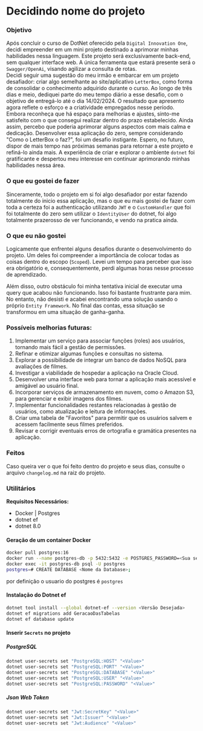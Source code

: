 # Decidindo nome do projeto

### Objetivo

Após concluir o curso de DotNet oferecido pela `Digital Innovation One`, decidi empreender em um mini projeto destinado a aprimorar minhas habilidades nessa linguagem. Este projeto será exclusivamente back-end, sem qualquer interface web. A única ferramenta que estará presente será o `Swagger/OpenAi`, visando agilizar a consulta de rotas. <br/>
Decidi seguir uma sugestão do meu irmão e embarcar em um projeto desafiador: criar algo semelhante ao site/aplicativo `LetterBox`, como forma de consolidar o conhecimento adquirido durante o curso. Ao longo de três dias e meio, dediquei parte do meu tempo diário a esse desafio, com o objetivo de entregá-lo até o dia 14/02/2024. O resultado que apresento agora reflete o esforço e a criatividade empregados nesse período. <br/>
Embora reconheça que há espaço para melhorias e ajustes, sinto-me satisfeito com o que consegui realizar dentro do prazo estabelecido. Ainda assim, percebo que poderia aprimorar alguns aspectos com mais calma e dedicação. Desenvolver essa aplicação do zero, sempre considerando "Como o LetterBox o faz?", foi um desafio instigante. Espero, no futuro, dispor de mais tempo nas próximas semanas para retornar a este projeto e refiná-lo ainda mais. A experiência de criar e explorar o ambiente `dotnet` foi gratificante e despertou meu interesse em continuar aprimorando minhas habilidades nessa área.

### O que eu gostei de fazer
Sinceramente, todo o projeto em si foi algo desafiador por estar fazendo totalmente do inicio essa aplicação, mas o que eu mais gostei de fazer com toda a certeza foi a authenticação utilizando `JWT` e o `CustomHandler` que foi foi totalmente do zero sem utilizar o `IdentityUser` do dotnet, foi algo totalmente prazerosso de ver funcionando, e vendo na pratica ainda.
### O que eu não gostei
Logicamente que enfrentei alguns desafios durante o desenvolvimento do projeto. Um deles foi compreender a importância de colocar todas as coisas dentro do escopo (`Scoped`). Levei um tempo para perceber que isso era obrigatório e, consequentemente, perdi algumas horas nesse processo de aprendizado.

Além disso, outro obstáculo foi minha tentativa inicial de executar uma query que acabou não funcionando. Isso foi bastante frustrante para mim. No entanto, não desisti e acabei encontrando uma solução usando o próprio `Entity Framework`. No final das contas, essa situação se transformou em uma situação de ganha-ganha.

### Possíveis melhorias futuras:

1. Implementar um serviço para associar funções (roles) aos usuários, tornando mais fácil a gestão de permissões.
2. Refinar e otimizar algumas funções e consultas no sistema.
3. Explorar a possibilidade de integrar um banco de dados NoSQL para avaliações de filmes.
4. Investigar a viabilidade de hospedar a aplicação na Oracle Cloud.
5. Desenvolver uma interface web para tornar a aplicação mais acessível e amigável ao usuário final.
6. Incorporar serviços de armazenamento em nuvem, como o Amazon S3, para gerenciar e exibir imagens dos filmes.
7. Implementar funcionalidades restantes relacionadas à gestão de usuários, como atualização e leitura de informações.
8. Criar uma tabela de "Favoritos" para permitir que os usuários salvem e acessem facilmente seus filmes preferidos.
9. Revisar e corrigir eventuais erros de ortografia e gramática presentes na aplicação.

### Feitos

Caso queira ver o que foi feito dentro do projeto e seus dias, consulte o arquivo `changelog.md` na raiz do projeto.

### Utilitários

<b>Requisitos Necessários:</b>

- Docker | Postgres
- dotnet ef
- dotnet 8.0

#### Geração de um container Docker

```bash
docker pull postgres:16
docker run --name postgres-db -p 5432:5432 -e POSTGRES_PASSWORD=<Sua senha> -d postgres:16
docker exec -it postgres-db psql -U postgres
postgres=# CREATE DATABASE <Nome da Database>;
```

por definição o usuario do postgres é `postgres`

#### Instalação do Dotnet ef

```bash
dotnet tool install --global dotnet-ef --version <Versão Desejada>
dotnet ef migrations add GeracaoDasTabelas
dotnet ef database update
```

#### Inserir `Secrets` no projeto

##### PostgreSQL

```bash
dotnet user-secrets set "PostgreSQL:HOST" "<Value>"
dotnet user-secrets set "PostgreSQL:PORT" "<Value>"
dotnet user-secrets set "PostgreSQL:DATABASE" "<Value>"
dotnet user-secrets set "PostgreSQL:USER" "<Value>"
dotnet user-secrets set "PostgreSQL:PASSWORD" "<Value>"
```

##### Json Web Token

```bash
dotnet user-secrets set "Jwt:SecretKey" "<Value>"
dotnet user-secrets set "Jwt:Issuer" "<Value>"
dotnet user-secrets set "Jwt:Audience" "<Value>"
```
